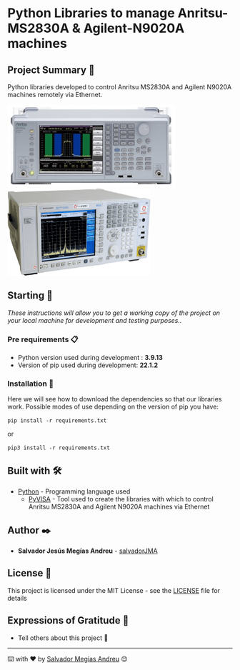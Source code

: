 # Python Libraries to manage Anritsu-MS2830A & Agilent-N9020A machines


## Project Summary 📃

Python libraries developed to control Anritsu MS2830A and Agilent N9020A machines remotely via Ethernet.


![Anritsu machine](images/ANRITSU_MS2830A.jpg "Anritsu machine")  <img src="images/N9020A_AGILENT.png" width="320" height="195">


## Starting 🚀

_These instructions will allow you to get a working copy of the project on your local machine for development and testing purposes.._


### Pre requirements 📋

* Python version used during development : **3.9.13**
* Version of pip used during development: **22.1.2**


### Installation 🔧

Here we will see how to download the dependencies so that our libraries work.
Possible modes of use depending on the version of pip you have:

```
pip install -r requirements.txt
```

or
```
pip3 install -r requirements.txt
```




## Built with 🛠️

* [Python](https://www.python.org/) - Programming language used
    * [PyVISA](https://pyvisa.readthedocs.io/en/latest/) - Tool used to create the libraries with which to control Anritsu MS2830A and Agilent N9020A machines via Ethernet


## Author ✒️

* **Salvador Jesús Megías Andreu** - [salvadorJMA](https://github.com/salvadorJMA)


## License 📄

This project is licensed under the MIT License - see the [LICENSE](LICENSE) file for details

## Expressions of Gratitude 🎁

* Tell others about this project 📢




---
⌨️ with ❤️ by [Salvador Megías Andreu](https://github.com/salvadorJMA) 😊
